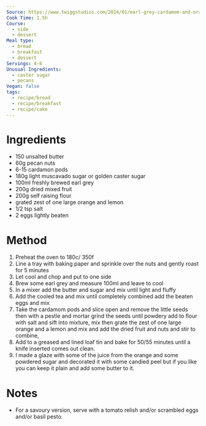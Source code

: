 ```yaml
---
Source: https://www.twiggstudios.com/2014/01/earl-grey-cardamom-and-orange-loaf/
Cook Time: 1.5h
Course:
  - side
  - dessert
Meal type:
  - bread
  - breakfast
  - dessert
Servings: 4-6
Unusual Ingredients:
  - caster sugar
  - pecans
Vegan: false
tags:
  - recipe/bread
  - recipe/breakfast
  - recipe/cake
---
```

# Ingredients

- 150 unsalted butter
- 60g pecan nuts
- 6-15 cardamon pods
- 180g light muscavado sugar or golden caster sugar
- 100ml freshly brewed earl grey
- 200g dried mixed fruit
- 200g self raising flour
- grated zest of one large orange and lemon
- 1/2 tsp salt
- 2 eggs lightly beaten

# Method

1. Preheat the oven to 180c/ 350f
2. Line a tray with baking paper and sprinkle over the nuts and gently roast for 5 minutes
3. Let cool and chop and put to one side
4. Brew some earl grey and measure 100ml and leave to cool
5. In a mixer add the butter and sugar and mix until light and fluffy
6. Add the cooled tea and mix until completely combined add the beaten eggs and mix
7. Take the cardamom pods and slice open and remove the little seeds then with a pestle and mortar grind the seeds until powdery add to flour with salt and sift into mixture, mix then grate the zest of one large orange and a lemon and mix and add the dried fruit and nuts and stir to combine,
8. Add to a greased and lined loaf tin and bake for 50/55 minutes until a knife inserted comes out clean.
9. I made a glaze with some of the juice from the orange and some powdered sugar and decorated it with some candied peel but if you like you can keep it plain and add some butter to it.

# Notes

- For a savoury version, serve with a tomato relish and/or scrambled eggs and/or basil pesto.